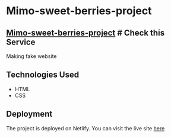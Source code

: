 
# Mimo-sweet-berries-project

## [Mimo-sweet-berries-project](https://genuine-entremet-8c6bcb.netlify.app/) # Check this Service

Making fake website


## Technologies Used

- HTML
- CSS

## Deployment

The project is deployed on Netlify. You can visit the live site [here](https://genuine-entremet-8c6bcb.netlify.app/)

